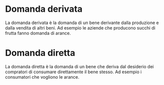 # Domanda derivata
La domanda derivata è la domanda di un bene derivante dalla produzione e dalla vendita di altri beni.
Ad esempio le aziende che producono succhi di frutta fanno domanda di arance.
# Domanda diretta
La domanda diretta è la domanda di un bene che deriva dal desiderio dei compratori di consumare direttamente il bene stesso.
Ad esempio i consumatori che vogliono le arance.